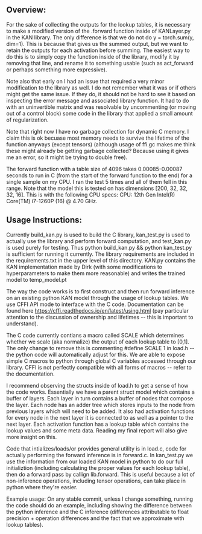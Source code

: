 ## Overview:

For the sake of collecting the outputs for the lookup tables, it is necessary to make a modified version of the .forward function inside of KANLayer.py in the KAN library. The only difference is that we do not do y = torch.sum(y, dim=1). This is because that gives us the summed output, but we want to retain the outputs for each activation before summing. The easiest way to do this is to simply copy the function inside of the library, modify it by removing that line, and rename it to something usable (such as act_forward or perhaps something more expressive).

Note also that early on I had an issue that required a very minor modification to the library as well. I do not remember what it was or if others might get the same issue. If they do, it should not be hard to see it based on inspecting the error message and associated library function. It had to do with an uninvertible matrix and was resolvable by uncommenting (or moving out of a control block) some code in the library that applied a small amount of regularization.

Note that right now I have no garbage collection for dynamic C memory. I claim this is ok becuase most memory needs to survive the lifetime of the function anyways (except tensors) (although usage of ffi.gc makes me think these might already be getting garbage collected? Because using it gives me an error, so it might be trying to double free).

The forward function with a table size of 4096 takes 0.00085-0.00087 seconds to run in C (from the start of the forward function to the end) for a single sample on my CPU. I ran the test 5 times and all of them fell in this range. Note that the model this is tested on has dimensions [200, 32, 32, 32, 16]. This is with the following CPU specs: CPU: 12th Gen Intel(R) Core(TM) i7-1260P (16) @ 4.70 GHz.


## Usage Instructions:

Currently build_kan.py is used to build the C library, kan_test.py is used to actually use the library and perform forward computation, and test_kan.py is used purely for testing. Thus python build_kan.py && python kan_test.py is sufficient for running it currently. The library requirements are included in the requirements.txt in the upper level of this directory. KAN.py contains the KAN implementation made by Dirk (with some modifications to hyperparameters to make them more reasonable) and writes the trained model to temp_model.pt

The way the code works is to first construct and then run forward inference on an existing python KAN model through the usage of lookup tables. We use CFFI API mode to interface with the C code. Documentation can be found here https://cffi.readthedocs.io/en/latest/using.html (pay particular attention to the discussion of ownership and lifetimes -- this is important to understand).

The C code currently contians a macro called SCALE which determines whether we scale (aka normalize) the output of each lookup table to [0,1]. The only change to remove this is commenting #define SCALE 1 in load.h -- the python code will automatically adjust for this. We are able to expose simple C macros to python through global C variables accessed through our library. CFFI is not perfectly compatible with all forms of macros -- refer to the documentation.

I recommend observing the structs inside of load.h to get a sense of how the code works. Essentially we have a parent struct model which contains a buffer of layers. Each layer in turn contains a buffer of nodes that compose the layer. Each node has an adder tree which stores inputs to the node from previous layers which will need to be added. It also had activation functions for every node in the next layer it is connected to as well as a pointer to the next layer. Each activation function has a lookup table which contains the lookup values and some meta data. Reading my final report will also give more insight on this.

Code that intializes/loads/or provides general utility is in load.c, code for actually performing the forward inference is in forward.c. In kan_test.py we use the information from our loaded KAN model in python to do our full initializtion (including calculating the proper values for each lookup table), then do a forward pass by callign lib.forward. This is useful because a lot of non-inference operations, including tensor operations, can take place in python where they're easier.

Example usage: On any stable commit, unless I change something, running the code should do an example, including showing the difference between the python inference and the C inference (differences attributable to float precision + operation differences and the fact that we approximate with lookup tables).

